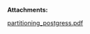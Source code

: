 

 **Attachments:** 


[partitioning_postgress.pdf](/.attachments/DK-DatabaseMigration/partitioning_postgress.pdf)
